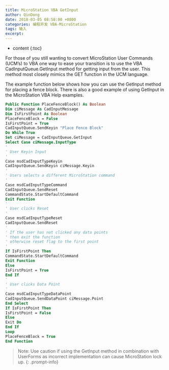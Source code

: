 ```yaml
---
title: MicroStation VBA GetInput
author: QinDong
date: 2018-03-05 08:58:00 +0800
categories: 编程开发 VBA-MicroStation
tags: 输入
excerpt: 
---
```

* content
{:toc}

For those of you still wanting to convert MicroStation User Commands (UCM’s) to VBA
one way to ease your transition is to use the VBA CadInputQueue.GetInput method for
getting input from the user. This method most closely mimics the GET function in the
UCM language.

The example function below shows how you can use the GetInput method for placing a
fence block. There is also a good example of using GetInput in the MicroStation VBA
Help examples.

```vb
Public Function PlaceFenceBlock() As Boolean
Dim ciMessage As CadInputMessage
Dim IsFirstPoint As Boolean
PlaceFenceBlock = False
IsFirstPoint = True
CadInputQueue.SendKeyin "Place Fence Block"
Do While True
Set ciMessage = CadInputQueue.GetInput
Select Case ciMessage.InputType
'
' User Keyin Input
'
Case msdCadInputTypeKeyin
CadInputQueue.SendKeyin ciMessage.Keyin
'
' Users selects a different MicroStation command
'
Case msdCadInputTypeCommand
CadInputQueue.SendReset
CommandState.StartDefaultCommand
Exit Function
'
' User clicks Reset
'
Case msdCadInputTypeReset
CadInputQueue.SendReset
'
' If the user has not clicked any data points
' then exit the function
' otherwise reset flag to the first point
'
If IsFirstPoint Then
CommandState.StartDefaultCommand
Exit Function
Else
IsFirstPoint = True
End If
'
' User clicks Data Point
'
Case msdCadInputTypeDataPoint
CadInputQueue.SendDataPoint ciMessage.Point
End Select
If IsFirstPoint Then
IsFirstPoint = False
Else
Exit Do
End If
Loop
PlaceFenceBlock = True
End Function
```

>Note: Use caution if using the GetInput method in combination with UserForms as
incorrect implementation can cause MicroStation lock up.
{: .prompt-info}